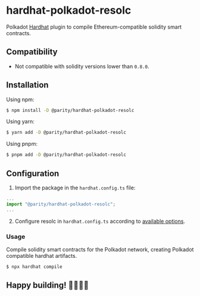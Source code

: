 # hardhat-polkadot-resolc

Polkadot [Hardhat](https://hardhat.org/) plugin to compile Ethereum-compatible solidity smart contracts.

## Compatibility

- Not compatible with solidity versions lower than `0.8.0`.

## Installation

Using npm:

```bash
$ npm install -D @parity/hardhat-polkadot-resolc
```

Using yarn:

```bash
$ yarn add -D @parity/hardhat-polkadot-resolc
```

Using pnpm:

```bash
$ pnpm add -D @parity/hardhat-polkadot-resolc
```

## Configuration

1. Import the package in the `hardhat.config.ts` file:

```js
...
import "@parity/hardhat-polkadot-resolc";
...
```

2. Configure resolc in `hardhat.config.ts` according to [available options](https://github.com/paritytech/hardhat-polkadot/blob/042fe22ef9ad3a00a632c33576476374888d425a/packages/hardhat-polkadot-resolc/src/types.ts#L26).

### Usage

Compile solidity smart contracts for the Polkadot network, creating Polkadot compatible hardhat artifacts.

```sh
$ npx hardhat compile
```

## Happy building! 👷‍♀️👷‍♂️
